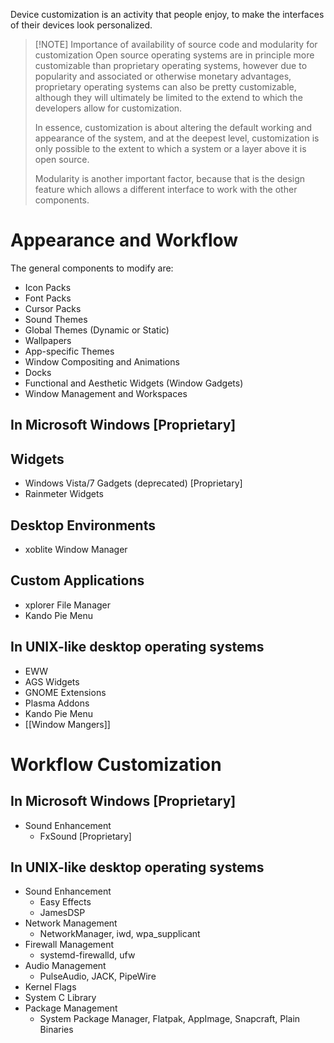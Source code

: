 Device customization is an activity that people enjoy, to make the interfaces of their devices look personalized.

> [!NOTE] Importance of availability of source code and modularity for customization
> Open source operating systems are in principle more customizable than proprietary operating systems, however due to popularity and associated or otherwise monetary advantages, proprietary operating systems can also be pretty customizable, although they will ultimately be limited to the extend to which the developers allow for customization.
> 
> In essence, customization is about altering the default working and appearance of the system, and at the deepest level, customization is only possible to the extent to which a system or a layer above it is open source.
> 
> Modularity is another important factor, because that is the design feature which allows a different interface to work with the other components.

# Appearance and Workflow
The general components to modify are:
- Icon Packs
- Font Packs
- Cursor Packs
- Sound Themes
- Global Themes (Dynamic or Static)
- Wallpapers
- App-specific Themes
- Window Compositing and Animations
- Docks
- Functional and Aesthetic Widgets (Window Gadgets)
- Window Management and Workspaces

## In Microsoft Windows [Proprietary]
## Widgets
- Windows Vista/7 Gadgets (deprecated) [Proprietary]
- Rainmeter Widgets
## Desktop Environments
- xoblite Window Manager
## Custom Applications
- xplorer File Manager
- Kando Pie Menu

## In UNIX-like desktop operating systems
- EWW
- AGS Widgets
- GNOME Extensions
- Plasma Addons
- Kando Pie Menu
- [[Window Mangers]]

# Workflow Customization
## In Microsoft Windows [Proprietary]
- Sound Enhancement
  - FxSound [Proprietary]
## In UNIX-like desktop operating systems
- Sound Enhancement
  - Easy Effects
  - JamesDSP
- Network Management
  - NetworkManager, iwd, wpa_supplicant
- Firewall Management
  - systemd-firewalld, ufw
- Audio Management
  - PulseAudio, JACK, PipeWire
- Kernel Flags
- System C Library
- Package Management
  - System Package Manager, Flatpak, AppImage, Snapcraft, Plain Binaries

